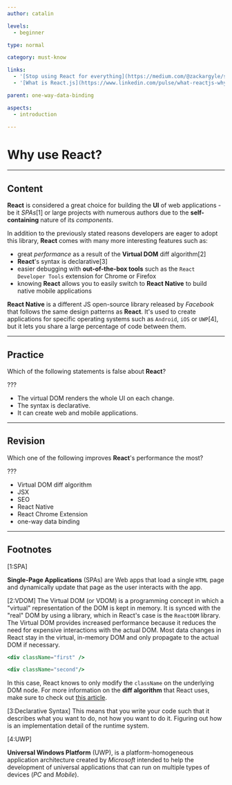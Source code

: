 ```yaml
---
author: catalin

levels:
  - beginner

type: normal

category: must-know

links:
  - '[Stop using React for everything](https://medium.com/@zackargyle/stop-using-react-for-everything-c8297ac1a644#.bp2zaar6p){website}'
  - '[What is React.js](https://www.linkedin.com/pulse/what-reactjs-why-i-recommend-other-javascript-sandip-das){website}'

parent: one-way-data-binding

aspects:
  - introduction

---
```

# Why use React?

---
## Content

**React** is considered a great choice for building the **UI** of web applications - be it *SPAs*[1] or large projects with numerous authors due to the **self-containing** nature of its *components*.

In addition to the previously stated reasons developers are eager to adopt this library, **React** comes with many more interesting features such as:

- great *performance* as a result of the **Virtual DOM** diff algorithm[2]
- **React**'s syntax is declarative[3]
- easier debugging with **out-of-the-box tools** such as the `React Developer Tools` extension for Chrome or Firefox
- knowing **React** allows you to easily switch to **React Native** to build native mobile applications


**React Native** is a different JS open-source library released by *Facebook* that follows the same design patterns as **React**. It's used to create applications for specific operating systems such as `Android`, `iOS` or `UWP`[4], but it lets you share a large percentage of code between them.

---
## Practice

Which of the following statements is false about **React**?

???

* The virtual DOM renders the whole UI on each change.
* The syntax is declarative.
* It can create web and mobile applications.

---
## Revision

Which one of the following improves **React**'s performance the most?

???

* Virtual DOM diff algorithm
* JSX
* SEO
* React Native
* React Chrome Extension
* one-way data binding

---
## Footnotes
[1:SPA]

**Single-Page Applications** (SPAs) are Web apps that load a single `HTML` page and dynamically update that page as the user interacts with the app.

[2:VDOM]
The Virtual DOM (or VDOM) is a programming concept in which a "virtual" representation of the DOM is kept in memory. It is synced with the "real" DOM by using a library, which in React's case is the `ReactDOM` library. The Virtual DOM provides increased performance because it reduces the need for expensive interactions with the actual DOM. Most data changes in React stay in the virtual, in-memory DOM and only propagate to the actual DOM if necessary.
```jsx
<div className="first" />

<div className="second"/>
```
In this case, React knows to only modify the `className` on the underlying DOM node. For more information on the **diff algorithm** that React uses, make sure to check out [this article](https://reactjs.org/docs/reconciliation.html).

[3:Declarative Syntax]
This means that you write your code such that it describes what you want to do, not how you want to do it. Figuring out how is an implementation detail of the runtime system.

[4:UWP]

**Universal Windows Platform** (UWP), is a platform-homogeneous application architecture created by *Microsoft* intended to help the development of universal applications that can run on multiple types of devices (*PC* and *Mobile*).

